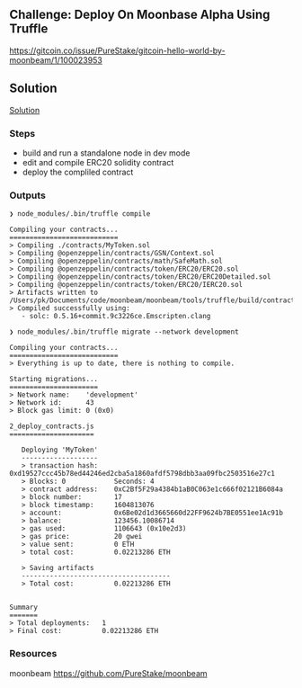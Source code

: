 ## Challenge: Deploy On Moonbase Alpha Using Truffle

https://gitcoin.co/issue/PureStake/gitcoin-hello-world-by-moonbeam/1/100023953

## Solution

[Solution](2020-11-08-pkrasam-deploy-on-moonbase-alpha-using-truffle.png)

### Steps

- build and run a standalone node in dev mode
- edit and compile ERC20 solidity contract
- deploy the compliled contract


### Outputs

```
❯ node_modules/.bin/truffle compile

Compiling your contracts...
===========================
> Compiling ./contracts/MyToken.sol
> Compiling @openzeppelin/contracts/GSN/Context.sol
> Compiling @openzeppelin/contracts/math/SafeMath.sol
> Compiling @openzeppelin/contracts/token/ERC20/ERC20.sol
> Compiling @openzeppelin/contracts/token/ERC20/ERC20Detailed.sol
> Compiling @openzeppelin/contracts/token/ERC20/IERC20.sol
> Artifacts written to /Users/pk/Documents/code/moonbeam/moonbeam/tools/truffle/build/contracts
> Compiled successfully using:
   - solc: 0.5.16+commit.9c3226ce.Emscripten.clang
```

```
❯ node_modules/.bin/truffle migrate --network development

Compiling your contracts...
===========================
> Everything is up to date, there is nothing to compile.

Starting migrations...
======================
> Network name:    'development'
> Network id:      43
> Block gas limit: 0 (0x0)

2_deploy_contracts.js
=====================

   Deploying 'MyToken'
   -------------------
   > transaction hash:    0xd19527ccc45b78ed44246ed2cba5a1860afdf5798dbb3aa09fbc2503516e27c1
   > Blocks: 0            Seconds: 4
   > contract address:    0xC2Bf5F29a4384b1aB0C063e1c666f02121B6084a
   > block number:        17
   > block timestamp:     1604813076
   > account:             0x6Be02d1d3665660d22FF9624b7BE0551ee1Ac91b
   > balance:             123456.10086714
   > gas used:            1106643 (0x10e2d3)
   > gas price:           20 gwei
   > value sent:          0 ETH
   > total cost:          0.02213286 ETH

   > Saving artifacts
   -------------------------------------
   > Total cost:          0.02213286 ETH


Summary
=======
> Total deployments:   1
> Final cost:          0.02213286 ETH
```


### Resources
moonbeam https://github.com/PureStake/moonbeam
